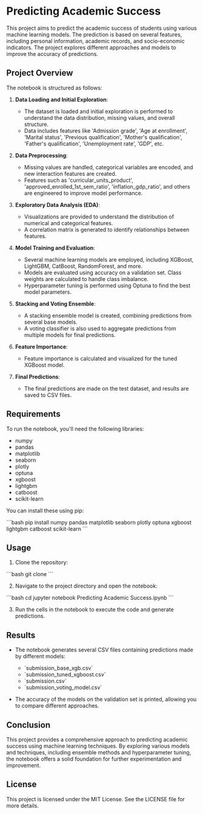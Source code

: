 
# Predicting Academic Success

This project aims to predict the academic success of students using various machine learning models. The prediction is based on several features, including personal information, academic records, and socio-economic indicators. The project explores different approaches and models to improve the accuracy of predictions.

## Project Overview

The notebook is structured as follows:

1. **Data Loading and Initial Exploration**: 
   - The dataset is loaded and initial exploration is performed to understand the data distribution, missing values, and overall structure.
   - Data includes features like 'Admission grade', 'Age at enrollment', 'Marital status', 'Previous qualification', 'Mother's qualification', 'Father's qualification', 'Unemployment rate', 'GDP', etc.

2. **Data Preprocessing**: 
   - Missing values are handled, categorical variables are encoded, and new interaction features are created.
   - Features such as 'curricular_units_product', 'approved_enrolled_1st_sem_ratio', 'inflation_gdp_ratio', and others are engineered to improve model performance.

3. **Exploratory Data Analysis (EDA)**: 
   - Visualizations are provided to understand the distribution of numerical and categorical features.
   - A correlation matrix is generated to identify relationships between features.

4. **Model Training and Evaluation**:
   - Several machine learning models are employed, including XGBoost, LightGBM, CatBoost, RandomForest, and more.
   - Models are evaluated using accuracy on a validation set. Class weights are calculated to handle class imbalance.
   - Hyperparameter tuning is performed using Optuna to find the best model parameters.

5. **Stacking and Voting Ensemble**: 
   - A stacking ensemble model is created, combining predictions from several base models.
   - A voting classifier is also used to aggregate predictions from multiple models for final predictions.

6. **Feature Importance**:
   - Feature importance is calculated and visualized for the tuned XGBoost model.

7. **Final Predictions**:
   - The final predictions are made on the test dataset, and results are saved to CSV files.

## Requirements

To run the notebook, you'll need the following libraries:

- numpy
- pandas
- matplotlib
- seaborn
- plotly
- optuna
- xgboost
- lightgbm
- catboost
- scikit-learn

You can install these using pip:

\`\`\`bash
pip install numpy pandas matplotlib seaborn plotly optuna xgboost lightgbm catboost scikit-learn
\`\`\`

## Usage

1. Clone the repository:

\`\`\`bash
git clone <repository-url>
\`\`\`

2. Navigate to the project directory and open the notebook:

\`\`\`bash
cd <project-directory>
jupyter notebook Predicting Academic Success.ipynb
\`\`\`

3. Run the cells in the notebook to execute the code and generate predictions.

## Results

- The notebook generates several CSV files containing predictions made by different models:
  - \`submission_base_xgb.csv\`
  - \`submission_tuned_xgboost.csv\`
  - \`submission.csv\`
  - \`submission_voting_model.csv\`
  
- The accuracy of the models on the validation set is printed, allowing you to compare different approaches.

## Conclusion

This project provides a comprehensive approach to predicting academic success using machine learning techniques. By exploring various models and techniques, including ensemble methods and hyperparameter tuning, the notebook offers a solid foundation for further experimentation and improvement.

## License

This project is licensed under the MIT License. See the LICENSE file for more details.
